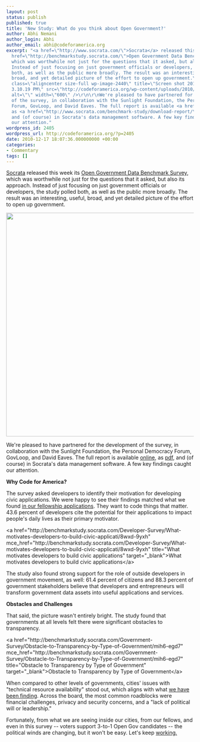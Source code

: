 ```yaml
---
layout: post
status: publish
published: true
title: 'New Study: What do you think about Open Government?'
author: Abhi Nemani
author_login: Abhi
author_email: abhi@codeforamerica.org
excerpt: "<a href=\"http://www.socrata.com/\">Socrata</a> released this week its <a
  href=\"http://benchmarkstudy.socrata.com/\">Open Government Data Benchmark Survey</a>,
  which was worthwhile not just for the questions that it asked, but also its approach.
  Instead of just focusing on just government officials or developers, the study polled
  both, as well as the public more broadly. The result was an interesting, useful,
  broad, and yet detailed picture of the effort to open up government.\r\n\r\n<img
  class=\"aligncenter size-full wp-image-2440\" title=\"Screen shot 2010-12-17 at
  3.10.19 PM\" src=\"http://codeforamerica.org/wp-content/uploads/2010/12/Screen-shot-2010-12-17-at-3.10.19-PM.png\"
  alt=\"\" width=\"600\" />\r\n\r\nWe're pleased to have partnered for the development
  of the survey, in collaboration with the Sunlight Foundation, the Personal Democracy
  Forum, GovLoop, and David Eaves. The full report is available <a href=\"http://www.socrata.com/benchmark-study/\">online</a>,
  as <a href=\"http://www.socrata.com/benchmark-study/download-report/\">pdf</a>,
  and (of course) in Socrata's data management software. A few key findings caught
  our attention."
wordpress_id: 2405
wordpress_url: http://codeforamerica.org/?p=2405
date: 2010-12-17 18:07:36.000000000 +00:00
categories:
- Commentary
tags: []
---
```

<a href="http://www.socrata.com/">Socrata</a> released this week its <a href="http://benchmarkstudy.socrata.com/">Open Government Data Benchmark Survey</a>, which was worthwhile not just for the questions that it asked, but also its approach. Instead of just focusing on just government officials or developers, the study polled both, as well as the public more broadly. The result was an interesting, useful, broad, and yet detailed picture of the effort to open up government.



<img class="aligncenter size-full wp-image-2440" title="Screen shot 2010-12-17 at 3.10.19 PM" src="http://codeforamerica.org/wp-content/uploads/2010/12/Screen-shot-2010-12-17-at-3.10.19-PM.png" alt="" width="600" />



We're pleased to have partnered for the development of the survey, in collaboration with the Sunlight Foundation, the Personal Democracy Forum, GovLoop, and David Eaves. The full report is available <a href="http://www.socrata.com/benchmark-study/">online</a>, as <a href="http://www.socrata.com/benchmark-study/download-report/">pdf</a>, and (of course) in Socrata's data management software. A few key findings caught our attention.

<!--more-->

<strong>Why Code for America?

</strong>

The survey asked developers to identify their motivation for developing civic applications. We were happy to see their findings matched what we found <a href="http://codeforamerica.org/2010/08/11/why-apply-see-for-yourself/">in our fellowship applications</a>. They want to code things that matter. 43.6 percent of developers cite the potential for their applications to impact people's daily lives as their primary motivator.

<div>&lt;a href="http://benchmarkstudy.socrata.com/Developer-Survey/What-motivates-developers-to-build-civic-applicati/8wxd-9yxh" mce_href="http://benchmarkstudy.socrata.com/Developer-Survey/What-motivates-developers-to-build-civic-applicati/8wxd-9yxh" title="What motivates developers to build civic applications" target="_blank"&gt;What motivates developers to build civic applications&lt;/a&gt;</div>

The study also found strong support for the role of outside developers in government movement, as well: 61.4 percent of citizens and 88.3 percent of government stakeholders believe that developers and entrepreneurs will transform government data assets into useful applications and services.



<strong>Obstacles and Challenges

</strong>

That said, the picture wasn't entirely bright. The study found that governments at all levels felt there were significant obstacles to transparency.

<div>&lt;a href="http://benchmarkstudy.socrata.com/Government-Survey/Obstacle-to-Transparency-by-Type-of-Government/mih6-egd7" mce_href="http://benchmarkstudy.socrata.com/Government-Survey/Obstacle-to-Transparency-by-Type-of-Government/mih6-egd7" title="Obstacle to Transparency by Type of Government" target="_blank"&gt;Obstacle to Transparency by Type of Government&lt;/a&gt;</div>

When compared to other levels of governments, cities' issues with "technical resource availability" stood out, which aligns with what <a href="http://codeforamerica.org/2010/09/10/many-birds-with-one-stone/">we have been finding</a>. Across the board, the most common roadblocks were financial challenges,  privacy and security concerns, and a "lack of political will or leadership."



Fortunately, from what we are seeing inside our cities, from our fellows, and even in this survey -- voters support 3-to-1 Open Gov candidates -- the political winds are changing, but it won't be easy. Let's keep <a href="http://codeforamerica.org/cities/citizen-action-center">working.</a>
